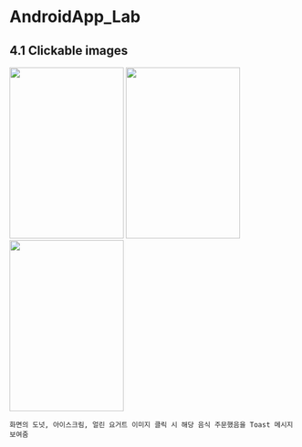 # AndroidApp_Lab

## 4.1 Clickable images

<img src = "https://user-images.githubusercontent.com/70666097/124764558-0c434b00-df70-11eb-93e2-e965be8e199f.png" width="200" height="300"> <img src = "https://user-images.githubusercontent.com/70666097/124764562-0d747800-df70-11eb-81a2-864f82f865b5.png" width="200" height="300"> <img src = "https://user-images.githubusercontent.com/70666097/124764565-0e0d0e80-df70-11eb-9538-85e54ce9d666.png" width="200" height="300">

    화면의 도넛, 아이스크림, 얼린 요거트 이미지 클릭 시 해당 음식 주문했음을 Toast 메시지 보여줌

